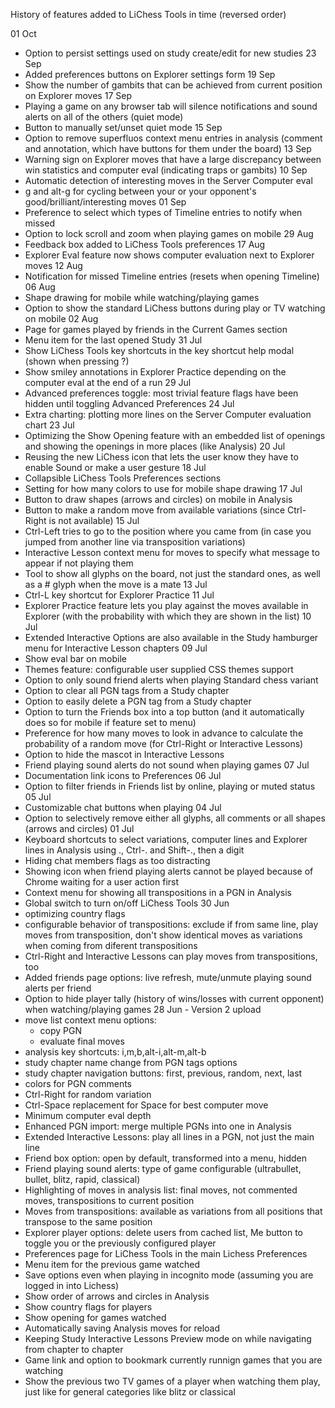 History of features added to LiChess Tools in time (reversed order)

01 Oct
  - Option to persist settings used on study create/edit for new studies
23 Sep
  - Added preferences buttons on Explorer settings form
19 Sep
  - Show the number of gambits that can be achieved from current position on Explorer moves
17 Sep
  - Playing a game on any browser tab will silence notifications and sound alerts on all of the others (quiet mode)
  - Button to manually set/unset quiet mode
15 Sep
  - Option to remove superfluos context menu entries in analysis (comment and annotation, which have buttons for them under the board)
13 Sep
  - Warning sign on Explorer moves that have a large discrepancy between win statistics and computer eval (indicating traps or gambits)
10 Sep
  - Automatic detection of interesting moves in the Server Computer eval
  - g and alt-g for cycling between your or your opponent's good/brilliant/interesting moves
01 Sep
  - Preference to select which types of Timeline entries to notify when missed
  - Option to lock scroll and zoom when playing games on mobile
29 Aug
  - Feedback box added to LiChess Tools preferences
17 Aug
  - Explorer Eval feature now shows computer evaluation next to Explorer moves
12 Aug
  - Notification for missed Timeline entries (resets when opening Timeline)
06 Aug
  - Shape drawing for mobile while watching/playing games
  - Option to show the standard LiChess buttons during play or TV watching on mobile
02 Aug
  - Page for games played by friends in the Current Games section
  - Menu item for the last opened Study
31 Jul
  - Show LiChess Tools key shortcuts in the key shortcut help modal (shown when pressing ?)
  - Show smiley annotations in Explorer Practice depending on the computer eval at the end of a run
29 Jul
  - Advanced preferences toggle: most trivial feature flags have been hidden until toggling Advanced Preferences
24 Jul
  - Extra charting: plotting more lines on the Server Computer evaluation chart
23 Jul
  - Optimizing the Show Opening feature with an embedded list of openings and showing the openings in more places (like Analysis)
20 Jul
  - Reusing the new LiChess icon that lets the user know they have to enable Sound or make a user gesture
18 Jul
  - Collapsible LiChess Tools Preferences sections
  - Setting for how many colors to use for mobile shape drawing
17 Jul
  - Button to draw shapes (arrows and circles) on mobile in Analysis
  - Button to make a random move from available variations (since Ctrl-Right is not available)
15 Jul
  - Ctrl-Left tries to go to the position where you came from (in case you jumped from another line via transposition variations)
  - Interactive Lesson context menu for moves to specify what message to appear if not playing them
  - Tool to show all glyphs on the board, not just the standard ones, as well as a # glyph when the move is a mate
13 Jul
  - Ctrl-L key shortcut for Explorer Practice 
11 Jul
  - Explorer Practice feature lets you play against the moves available in Explorer (with the probability with which they are shown in the list)
10 Jul
  - Extended Interactive Options are also available in the Study hamburger menu for Interactive Lesson chapters
09 Jul
  - Show eval bar on mobile
  - Themes feature: configurable user supplied CSS themes support
  - Option to only sound friend alerts when playing Standard chess variant
  - Option to clear all PGN tags from a Study chapter
  - Option to easily delete a PGN tag from a Study chapter
  - Option to turn the Friends box into a top button (and it automatically does so for mobile if feature set to menu)
  - Preference for how many moves to look in advance to calculate the probability of a random move (for Ctrl-Right or Interactive Lessons)
  - Option to hide the mascot in Interactive Lessons
  - Friend playing sound alerts do not sound when playing games
07 Jul
  - Documentation link icons to Preferences
06 Jul
  - Option to filter friends in Friends list by online, playing or muted status
05 Jul
  - Customizable chat buttons when playing
04 Jul
  - Option to selectively remove either all glyphs, all comments or all shapes (arrows and circles)
01 Jul
  - Keyboard shortcuts to select variations, computer lines and Explorer lines in Analysis using ., Ctrl-. and Shift-., then a digit
  - Hiding chat members flags as too distracting
  - Showing icon when friend playing alerts cannot be played because of Chrome waiting for a user action first
  - Context menu for showing all transpositions in a PGN in Analysis
  - Global switch to turn on/off LiChess Tools
30 Jun 
  - optimizing country flags
  - configurable behavior of transpositions: exclude if from same line, play moves from transposition, don't show identical moves as variations when coming from diferent transpositions
  - Ctrl-Right and Interactive Lessons can play moves from transpositions, too
  - Added friends page options: live refresh, mute/unmute playing sound alerts per friend
  - Option to hide player tally (history of wins/losses with current opponent) when watching/playing games
28 Jun - Version 2 upload
  - move list context menu options:
    - copy PGN
    - evaluate final moves
  - analysis key shortcuts: i,m,b,alt-i,alt-m,alt-b
  - study chapter name change from PGN tags options
  - study chapter navigation buttons: first, previous, random, next, last
  - colors for PGN comments
  - Ctrl-Right for random variation
  - Ctrl-Space replacement for Space for best computer move
  - Minimum computer eval depth
  - Enhanced PGN import: merge multiple PGNs into one in Analysis
  - Extended Interactive Lessons: play all lines in a PGN, not just the main line
  - Friend box option: open by default, transformed into a menu, hidden
  - Friend playing sound alerts: type of game configurable (ultrabullet, bullet, blitz, rapid, classical)
  - Highlighting of moves in analysis list: final moves, not commented moves, transpositions to current position
  - Moves from transpositions: available as variations from all positions that transpose to the same position
  - Explorer player options: delete users from cached list, Me button to toggle you or the previously configured player
  - Preferences page for LiChess Tools in the main Lichess Preferences
  - Menu item for the previous game watched
  - Save options even when playing in incognito mode (assuming you are logged in into Lichess)
  - Show order of arrows and circles in Analysis
  - Show country flags for players
  - Show opening for games watched
  - Automatically saving Analysis moves for reload
  - Keeping Study Interactive Lessons Preview mode on while navigating from chapter to chapter
  - Game link and option to bookmark currently runnign games that you are watching
  - Show the previous two TV games of a player when watching them play, just like for general categories like blitz or classical
